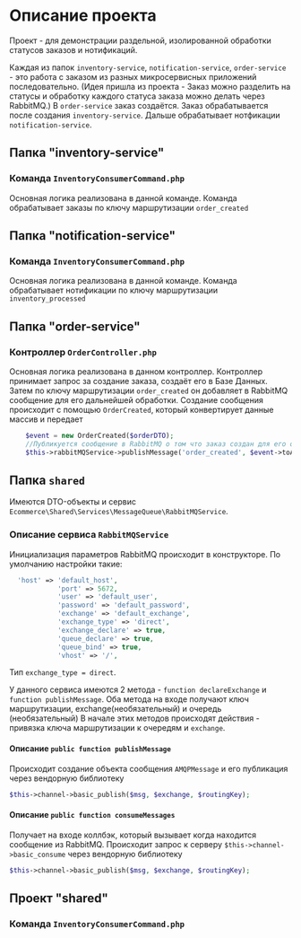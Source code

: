 # Описание проекта

Проект - для демонстрации раздельной, изолированной обработки статусов заказов и нотификаций.

Каждая из папок `inventory-service`, `notification-service`, `order-service` - это работа с заказом
из разных микросервисных приложений последовательно. (Идея пришла из проекта - Заказ можно разделить на статусы и обработку каждого статуса заказа можно делать через RabbitMQ.) В `order-service` заказ создаётся. Заказ обрабатывается после создания `inventory-service`. Дальше обрабатывает нотфикации `notification-service`.

## Папка "inventory-service"
### Команда `InventoryConsumerCommand.php`
Основная логика реализована в данной команде. Команда обрабатывает заказы по ключу маршрутизации `order_created`

## Папка "notification-service"
### Команда `InventoryConsumerCommand.php`
Основная логика реализована в данной команде. Команда обрабатывает нотификации по ключу маршрутизации `inventory_processed`

## Папка "order-service"
### Контроллер `OrderController.php`
Основная логика реализована в данном контроллер. Контроллер принимает запрос за создание заказа, создаёт его в Базе Данных. Затем по ключу маршрутизации `order_created` он добавляет в RabbitMQ сообщение для его дальнейшей обработки.
Создание сообщения происходит с помощью  `OrderCreated`, который конвертирует данные массив и передает
```PHP
    $event = new OrderCreated($orderDTO);
    //Публикуется сообщение в RabbitMQ о том что заказ создан для его обработки
    $this->rabbitMQService->publishMessage('order_created', $event->toArray());
```

## Папка `shared`
Имеются DTO-объекты и сервис `Ecommerce\Shared\Services\MessageQueue\RabbitMQService`.
### Описание сервиса `RabbitMQService`
Инициализация параметров RabbitMQ происходит в конструкторе.
По умолчанию настройки такие:
```PHP
  'host' => 'default_host',
            'port' => 5672,
            'user' => 'default_user',
            'password' => 'default_password',
            'exchange' => 'default_exchange',
            'exchange_type' => 'direct',
            'exchange_declare' => true,
            'queue_declare' => true,
            'queue_bind' => true,
            'vhost' => '/',
```
Тип `exchange_type = direct`. 

У данного сервиса имеются 2 метода - `function declareExchange` и `function publishMessage`.
Оба метода на входе получают   ключ маршрутизации, exchange(необязательный) и очередь (необязательный)
В начале этих методов происходят действия - привязка ключа маршрутизации к очередям и `exchange`.

#### Описание ``public function publishMessage``
Происходит создание объекта сообщения `AMQPMessage` и его публикация через вендорную библиотеку 
```PHP
$this->channel->basic_publish($msg, $exchange, $routingKey);
```

#### Описание ``public function consumeMessages``
Получает на входе коллбэк, который вызывает когда находится сообщение из RabbitMQ.
Происходит запрос к серверу ``$this->channel->basic_consume`` через вендорную библиотеку
```PHP
$this->channel->basic_publish($msg, $exchange, $routingKey);
```



## Проект "shared"
### Команда `InventoryConsumerCommand.php`

